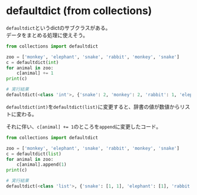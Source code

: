 # defaultdict (from collections)

`defaultdict`というdictのサブクラスがある。  
データをまとめる処理に使えそう。  


```python
from collections import defaultdict

zoo = ['monkey', 'elephant', 'snake', 'rabbit', 'monkey', 'snake']
c = defaultdict(int)
for animal in zoo:
    c[animal] += 1
print(c)

# 実行結果
defaultdict(<class 'int'>, {'snake': 2, 'monkey': 2, 'rabbit': 1, 'elephant': 1})
```

`defaultdict(int)`を`defaultdict(list)`に変更すると、辞書の値が数値からリストに変わる。  


それに伴い、`c[animal] += 1`のところを`append`に変更したコード。  

```python
from collections import defaultdict

zoo = ['monkey', 'elephant', 'snake', 'rabbit', 'monkey', 'snake']
c = defaultdict(list)
for animal in zoo:
    c[animal].append(1)
print(c)

# 実行結果
defaultdict(<class 'list'>, {'snake': [1, 1], 'elephant': [1], 'rabbit': [1], 'monkey': [1, 1]})
```